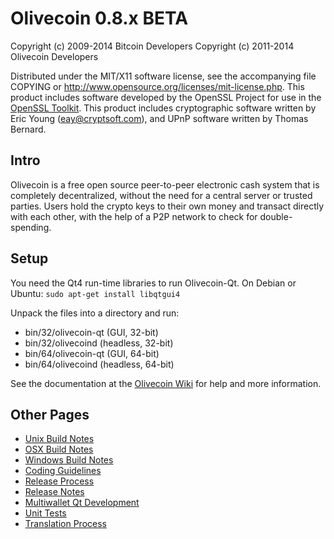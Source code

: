 Olivecoin 0.8.x BETA
====================

Copyright (c) 2009-2014 Bitcoin Developers
Copyright (c) 2011-2014 Olivecoin Developers

Distributed under the MIT/X11 software license, see the accompanying
file COPYING or http://www.opensource.org/licenses/mit-license.php.
This product includes software developed by the OpenSSL Project for use in the [OpenSSL Toolkit](http://www.openssl.org/). This product includes
cryptographic software written by Eric Young ([eay@cryptsoft.com](mailto:eay@cryptsoft.com)), and UPnP software written by Thomas Bernard.


Intro
---------------------
Olivecoin is a free open source peer-to-peer electronic cash system that is
completely decentralized, without the need for a central server or trusted
parties.  Users hold the crypto keys to their own money and transact directly
with each other, with the help of a P2P network to check for double-spending.


Setup
---------------------
You need the Qt4 run-time libraries to run Olivecoin-Qt. On Debian or Ubuntu:
	`sudo apt-get install libqtgui4`

Unpack the files into a directory and run:

- bin/32/olivecoin-qt (GUI, 32-bit)
- bin/32/olivecoind (headless, 32-bit)
- bin/64/olivecoin-qt (GUI, 64-bit)
- bin/64/olivecoind (headless, 64-bit)

See the documentation at the [Olivecoin Wiki](http://olivecoin.info)
for help and more information.


Other Pages
---------------------
- [Unix Build Notes](build-unix.md)
- [OSX Build Notes](build-osx.md)
- [Windows Build Notes](build-msw.md)
- [Coding Guidelines](coding.md)
- [Release Process](release-process.md)
- [Release Notes](release-notes.md)
- [Multiwallet Qt Development](multiwallet-qt.md)
- [Unit Tests](unit-tests.md)
- [Translation Process](translation_process.md)
